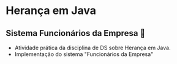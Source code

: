 # Herança em Java

## Sistema Funcionários da Empresa 📖
- Atividade prática da disciplina de DS sobre Herança em Java. 
- Implementação do sistema "Funcionários da Empresa"
